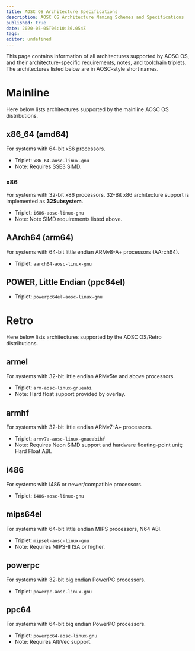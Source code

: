 ```yaml
---
title: AOSC OS Architecture Specifications
description: AOSC OS Architecture Naming Schemes and Specifications
published: true
date: 2020-05-05T06:10:36.054Z
tags: 
editor: undefined
---
```


This page contains information of all architectures supported by AOSC OS, and their architecture-specific requirements, notes, and toolchain triplets. The architectures listed below are in AOSC-style short names.

# Mainline

Here below lists architectures supported by the mainline AOSC OS distributions.

## x86_64 (amd64)

For systems with 64-bit x86 processors.

- Triplet: `x86_64-aosc-linux-gnu`
- Note: Requires SSE3 SIMD.

### x86

For systems with 32-bit x86 processors. 32-Bit x86 architecture support is implemented as **32Subsystem**. 

- Triplet: `i686-aosc-linux-gnu`
- Note: Note SIMD requirements listed above.

## AArch64 (arm64)

For systems with 64-bit little endian ARMv8-A+ processors (AArch64).

- Triplet: `aarch64-aosc-linux-gnu`

## POWER, Little Endian (ppc64el)

- Triplet: `powerpc64el-aosc-linux-gnu`

# Retro

Here below lists architectures supported by the AOSC OS/Retro distributions.

## armel

For systems with 32-bit little endian ARMv5te and above processors.

- Triplet: `arm-aosc-linux-gnueabi`
- Note: Hard float support provided by overlay.

## armhf

For systems with 32-bit little endian ARMv7-A+ processors.

- Triplet: `armv7a-aosc-linux-gnueabihf`
- Note: Requires Neon SIMD support and hardware floating-point unit; Hard Float ABI.

## i486

For systems with i486 or newer/compatible processors.

- Triplet: `i486-aosc-linux-gnu`

## mips64el

For systems with 64-bit little endian MIPS processors, N64 ABI.

- Triplet: `mipsel-aosc-linux-gnu`
- Note: Requires MIPS-II ISA or higher.

## powerpc

For systems with 32-bit big endian PowerPC processors.

- Triplet: `powerpc-aosc-linux-gnu`

## ppc64

For systems with 64-bit big endian PowerPC processors.

- Triplet: `powerpc64-aosc-linux-gnu`
- Note: Requires AltiVec support.